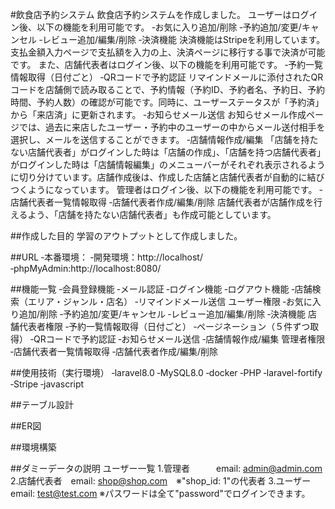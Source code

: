 #飲食店予約システム
飲食店予約システムを作成しました。
ユーザーはログイン後、以下の機能を利用可能です。
‐お気に入り追加/削除
‐予約追加/変更/キャンセル
‐レビュー追加/編集/削除
‐決済機能
決済機能はStripeを利用しています。支払金額入力ページで支払額を入力の上、決済ページに移行する事で決済が可能です。
また、店舗代表者はログイン後、以下の機能を利用可能です。
‐予約一覧情報取得（日付ごと）
‐QRコードで予約認証
リマインドメールに添付されたQRコードを店舗側で読み取ることで、予約情報（予約ID、予約者名、予約日、予約時間、予約人数）の確認が可能です。同時に、ユーザーステータスが「予約済」から「来店済」に更新されます。
‐お知らせメール送信
お知らせメール作成ページでは、過去に来店したユーザー・予約中のユーザーの中からメール送付相手を選択し、メールを送信することができます。
‐店舗情報作成/編集
「店舗を持たない店舗代表者」がログインした時は「店舗の作成」、「店舗を持つ店舗代表者」がログインした時は「店舗情報編集」のメニューバーがそれぞれ表示されるように切り分けています。店舗作成後は、作成した店舗と店舗代表者が自動的に結びつくようになっています。
管理者はログイン後、以下の機能を利用可能です。
‐店舗代表者一覧情報取得
‐店舗代表者作成/編集/削除
店舗代表者が店舗作成を行えるよう、「店舗を持たない店舗代表者」も作成可能としています。

##作成した目的
学習のアウトプットとして作成しました。

##URL
‐本番環境：
‐開発環境：http://localhost/
‐phpMyAdmin:http://localhost:8080/

##機能一覧
‐会員登録機能
‐メール認証
‐ログイン機能
‐ログアウト機能
‐店舗検索（エリア・ジャンル・店名）
‐リマインドメール送信
ユーザー権限
‐お気に入り追加/削除
‐予約追加/変更/キャンセル
‐レビュー追加/編集/削除
‐決済機能
店舗代表者権限
‐予約一覧情報取得（日付ごと）
‐ページネーション（５件ずつ取得）
‐QRコードで予約認証
‐お知らせメール送信
‐店舗情報作成/編集
管理者権限
‐店舗代表者一覧情報取得
‐店舗代表者作成/編集/削除

##使用技術（実行環境）
‐laravel8.0
‐MySQL8.0
‐docker
‐PHP
‐laravel-fortify
‐Stripe
‐javascript

##テーブル設計

##ER図

##環境構築

##ダミーデータの説明
ユーザー一覧
1.管理者　　　email: admin@admin.com
2.店舗代表者　email: shop@shop.com　※"shop_id: 1"の代表者
3.ユーザー　　email: test@test.com
※パスワードは全て"password"でログインできます。

